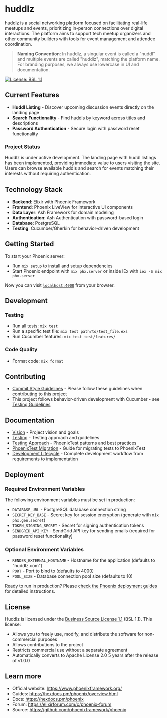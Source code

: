 # huddlz

huddlz is a social networking platform focused on facilitating real-life meetups and events, prioritizing in-person connections over digital interactions. The platform aims to support tech meetup organizers and other community builders with tools for event management and attendee coordination.

> **Naming Convention**: In huddlz, a singular event is called a "huddl" and multiple events are called "huddlz", matching the platform name. For branding purposes, we always use lowercase in UI and documentation.

[![License: BSL 1.1](https://img.shields.io/badge/License-BSL%201.1-blue.svg)](LICENSE.md)

## Current Features

- **Huddl Listing** - Discover upcoming discussion events directly on the landing page
- **Search Functionality** - Find huddls by keyword across titles and descriptions
- **Password Authentication** - Secure login with password reset functionality

### Project Status

Huddlz is under active development. The landing page with huddl listings has been implemented, providing immediate value to users visiting the site. Users can browse available huddls and search for events matching their interests without requiring authentication.

## Technology Stack

- **Backend**: Elixir with Phoenix Framework
- **Frontend**: Phoenix LiveView for interactive UI components
- **Data Layer**: Ash Framework for domain modeling
- **Authentication**: Ash Authentication with password-based login
- **Database**: PostgreSQL
- **Testing**: Cucumber/Gherkin for behavior-driven development

## Getting Started

To start your Phoenix server:

* Run `mix setup` to install and setup dependencies
* Start Phoenix endpoint with `mix phx.server` or inside IEx with `iex -S mix phx.server`

Now you can visit [`localhost:4000`](http://localhost:4000) from your browser.

## Development

### Testing

* Run all tests: `mix test`
* Run a specific test file: `mix test path/to/test_file.exs`
* Run Cucumber features: `mix test test/features/`

### Code Quality

* Format code: `mix format`

## Contributing

* [Commit Style Guidelines](docs/commit-style.md) - Please follow these guidelines when contributing to this project
* This project follows behavior-driven development with Cucumber - see [Testing Guidelines](docs/testing.md)

## Documentation

* [Vision](docs/vision.md) - Project vision and goals
* [Testing](docs/testing.md) - Testing approach and guidelines
* [Testing Approach](docs/testing_approach.md) - PhoenixTest patterns and best practices
* [PhoenixTest Migration](docs/phoenix_test_migration.md) - Guide for migrating tests to PhoenixTest
* [Development Lifecycle](docs/development_lifecycle.md) - Complete development workflow from requirements to implementation

## Deployment

### Required Environment Variables

The following environment variables must be set in production:

* `DATABASE_URL` - PostgreSQL database connection string
* `SECRET_KEY_BASE` - Secret key for session encryption (generate with `mix phx.gen.secret`)
* `TOKEN_SIGNING_SECRET` - Secret for signing authentication tokens
* `SENDGRID_API_KEY` - SendGrid API key for sending emails (required for password reset functionality)

### Optional Environment Variables

* `RENDER_EXTERNAL_HOSTNAME` - Hostname for the application (defaults to "huddlz.com")
* `PORT` - Port to bind to (defaults to 4000)
* `POOL_SIZE` - Database connection pool size (defaults to 10)

Ready to run in production? Please [check the Phoenix deployment guides](https://hexdocs.pm/phoenix/deployment.html) for detailed instructions.

## License

Huddlz is licensed under the [Business Source License 1.1](LICENSE.md) (BSL 1.1). This license:

* Allows you to freely use, modify, and distribute the software for non-commercial purposes
* Allows contributions to the project
* Restricts commercial use without a separate agreement
* Automatically converts to Apache License 2.0 5 years after the release of v1.0.0

## Learn more

* Official website: https://www.phoenixframework.org/
* Guides: https://hexdocs.pm/phoenix/overview.html
* Docs: https://hexdocs.pm/phoenix
* Forum: https://elixirforum.com/c/phoenix-forum
* Source: https://github.com/phoenixframework/phoenix

